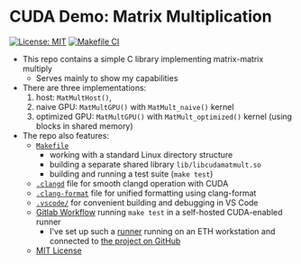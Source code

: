 # CUDA Demo: Matrix Multiplication

[![License: MIT](https://img.shields.io/badge/License-MIT-yellow.svg)](https://opensource.org/licenses/MIT)
[![Makefile CI](https://github.com/haplav/cuda-demo-matrix-multiplication/actions/workflows/makefile.yml/badge.svg)](https://github.com/haplav/cuda-demo-matrix-multiplication/actions/workflows/makefile.yml)

* This repo contains a simple C library implementing matrix-matrix multiply
    - Serves mainly to show my capabilities
* There are three implementations:
    1. host: `MatMultHost()`,
    2. naive GPU: `MatMultGPU()` with `MatMult_naive()` kernel
    3. optimized GPU: `MatMultGPU()` with `MatMult_optimized()` kernel (using blocks in shared memory)
* The repo also features:
    - [`Makefile`](Makefile)
      - working with a standard Linux directory structure
      - building a separate shared library `lib/libcudamatmult.so`
      - building and running a test suite (`make test`)
    - [`.clangd`](.clangd) file for smooth clangd operation with CUDA
    - [`.clang-format`](.clang-format) file for unified formatting using clang-format
    - [`.vscode/`](.vscode/) for convenient building and debugging in VS Code
    - [Gitlab Workflow](.github/workflows/makefile.yml) running `make test` in a self-hosted CUDA-enabled runner
      - I've set up such a [runner](https://github.com/haplav/cuda-demo-matrix-multiplication/actions/runners?tab=self-hosted)
        running on an ETH workstation and connected to [the project on GitHub](https://github.com/haplav/cuda-demo-matrix-multiplication)
    - [MIT License](LICENSE)
